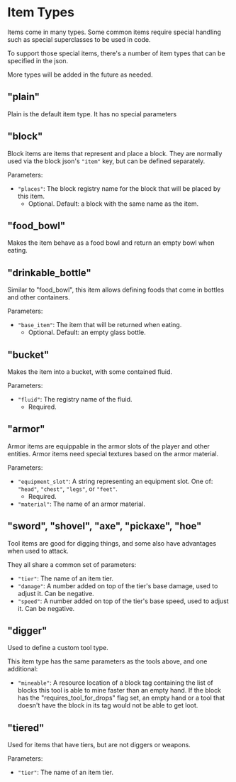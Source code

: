 # Item Types

Items come in many types. Some common items require special handling such as special superclasses to be used in code.

To support those special items, there's a number of item types that can be specified in the json.

More types will be added in the future as needed.

## "plain"

Plain is the default item type. It has no special parameters

## "block"

Block items are items that represent and place a block. They are normally used via the block json's `"item"` key, but can be defined separately.

Parameters:
* `"places"`: The block registry name for the block that will be placed by this item.
  * Optional. Default: a block with the same name as the item.

## "food_bowl"

Makes the item behave as a food bowl and return an empty bowl when eating.

## "drinkable_bottle"

Similar to "food_bowl", this item allows defining foods that come in bottles and other containers.

Parameters:
* `"base_item"`: The item that will be returned when eating.
  * Optional. Default: an empty glass bottle.

## "bucket"

Makes the item into a bucket, with some contained fluid.

Parameters:
* `"fluid"`: The registry name of the fluid.
  * Required.

## "armor" 

Armor items are equippable in the armor slots of the player and other entities. Armor items need special textures based on the armor material.

Parameters:
* `"equipment_slot"`: A string representing an equipment slot. One of: `"head"`, `"chest"`, `"legs"`, or `"feet"`.
  * Required.
* `"material"`: The name of an armor material.

## "sword", "shovel", "axe", "pickaxe", "hoe"

Tool items are good for digging things, and some also have advantages when used to attack.

They all share a common set of parameters:
* `"tier"`: The name of an item tier.
* `"damage"`: A number added on top of the tier's base damage, used to adjust it. Can be negative.
* `"speed"`: A number added on top of the tier's base speed, used to adjust it. Can be negative.

## "digger"

Used to define a custom tool type.

This item type has the same parameters as the tools above, and one additional:
* `"mineable"`: A resource location of a block tag containing the list of blocks this tool is able to mine faster than an empty hand. If the block has the "requires_tool_for_drops" flag set, an empty hand or a tool that doesn't have the block in its tag would not be able to get loot.

## "tiered"

Used for items that have tiers, but are not diggers or weapons.

Parameters:
* `"tier"`: The name of an item tier.


